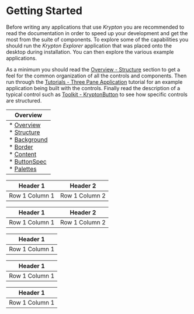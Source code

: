 # Getting Started

Before writing any applications that use *Krypton* you are recommended to read the documentation in order to speed up your development and get the most from the suite of components. To explore some of the capabilities you should run the *Krypton Explorer* application that was placed onto the desktop during installation. You can then explore the various example applications.

As a minimum you should read the [Overview - Structure](Overview/Structure.md) section to get a feel for the common organization of all the controls and components. Then run through the [Tutorials - Three Pane Application](Tutorials/Three%20Pane%20Application.md) tutorial for an example application being built with the controls. Finally read the description of a typical control such as [Toolkit - KryptonButton](Toolkit/KryptonButton.md) to see how specific controls are structured.

| Overview                                                                 |
|--------------------------------------------------------------------------|
| * [Overview](intro.md)<br>  * [Structure](Overview/Structure.md)<br>  * [Background](Overview/Background.md)<br>  * [Border](Overview/Border.md)<br>  * [Content](Overview/Content.md)<br>  * [ButtonSpec](Overview/ButtonSpec.md)<br>  * [Palettes](Overview/Palettes.md) |

| Header 1       | Header 2       |
|----------------|----------------|
| Row 1 Column 1 | Row 1 Column 2 |

| Header 1       | Header 2       |
|----------------|----------------|
| Row 1 Column 1 | Row 1 Column 2 |

| Header 1       |
|----------------|
| Row 1 Column 1 |

| Header 1       |
|----------------|
| Row 1 Column 1 |

| Header 1       |
|----------------|
| Row 1 Column 1 |